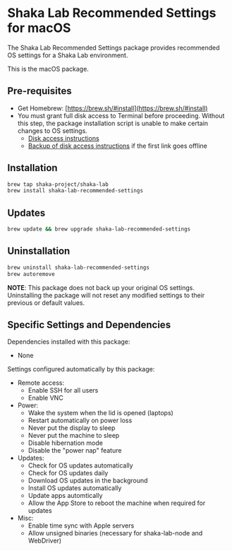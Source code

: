 # Shaka Lab Recommended Settings for macOS

The Shaka Lab Recommended Settings package provides recommended OS settings for
a Shaka Lab environment.

This is the macOS package.

## Pre-requisites

 - Get Homebrew: [https://brew.sh/#install](https://brew.sh/#install)
 - You must grant full disk access to Terminal before proceeding.  Without this
   step, the package installation script is unable to make certain changes to
   OS settings.
   - [Disk access instructions](https://www.alfredapp.com/help/troubleshooting/indexing/terminal-full-disk-access/)
   - [Backup of disk access instructions](https://web.archive.org/web/20221216173704/https://www.alfredapp.com/help/troubleshooting/indexing/terminal-full-disk-access/) if the first link goes offline

## Installation

```sh
brew tap shaka-project/shaka-lab
brew install shaka-lab-recommended-settings
```

## Updates

```sh
brew update && brew upgrade shaka-lab-recommended-settings
```

## Uninstallation

```sh
brew uninstall shaka-lab-recommended-settings
brew autoremove
```

**NOTE**: This package does not back up your original OS settings.
Uninstalling the package will not reset any modified settings to their previous
or default values.

## Specific Settings and Dependencies

Dependencies installed with this package:
 - None

Settings configured automatically by this package:
 - Remote access:
   - Enable SSH for all users
   - Enable VNC
 - Power:
   - Wake the system when the lid is opened (laptops)
   - Restart automatically on power loss
   - Never put the display to sleep
   - Never put the machine to sleep
   - Disable hibernation mode
   - Disable the "power nap" feature
 - Updates:
   - Check for OS updates automatically
   - Check for OS updates daily
   - Download OS updates in the background
   - Install OS updates automatically
   - Update apps automtically
   - Allow the App Store to reboot the machine when required for updates
 - Misc:
   - Enable time sync with Apple servers
   - Allow unsigned binaries (necessary for shaka-lab-node and WebDriver)

